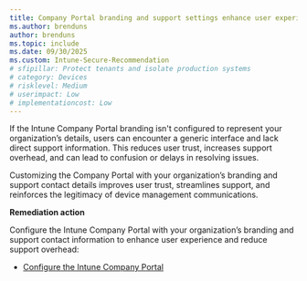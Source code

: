 ```yaml
---
title: Company Portal branding and support settings enhance user experience and trust
ms.author: brenduns
author: brenduns
ms.topic: include
ms.date: 09/30/2025
ms.custom: Intune-Secure-Recommendation
# sfipillar: Protect tenants and isolate production systems
# category: Devices
# risklevel: Medium
# userimpact: Low
# implementationcost: Low
---
```

If the Intune Company Portal branding isn't configured to represent your organization’s details, users can encounter a generic interface and lack direct support information. This reduces user trust, increases support overhead, and can lead to confusion or delays in resolving issues.

Customizing the Company Portal with your organization’s branding and support contact details improves user trust, streamlines support, and reinforces the legitimacy of device management communications.


**Remediation action**

Configure the Intune Company Portal with your organization’s branding and support contact information to enhance user experience and reduce support overhead:  
- [Configure the Intune Company Portal](/intune/intune-service/apps/company-portal-app)
